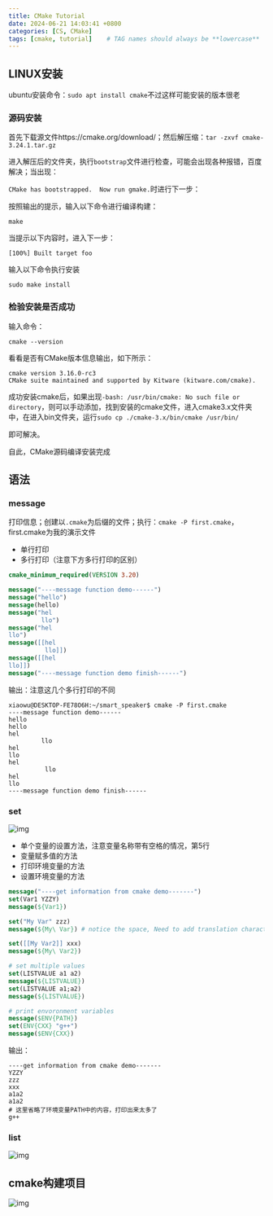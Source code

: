 ```yaml
---
title: CMake Tutorial
date: 2024-06-21 14:03:41 +0800
categories: [CS, CMake]
tags: [cmake, tutorial]    # TAG names should always be **lowercase**
---
```


## LINUX安装

ubuntu安装命令：`sudo apt install cmake`不过这样可能安装的版本很老

### 源码安装

首先下载源文件https://cmake.org/download/；然后解压缩：`tar -zxvf cmake-3.24.1.tar.gz`

进入解压后的文件夹，执行`bootstrap`文件进行检查，可能会出现各种报错，百度解决；当出现：

`CMake has bootstrapped.  Now run gmake.`时进行下一步：

按照输出的提示，输入以下命令进行编译构建：

``` shell
make
```

当提示以下内容时，进入下一步：

``` shell
[100%] Built target foo
```

输入以下命令执行安装

``` shell
sudo make install
```

### 检验安装是否成功

输入命令：

``` shell
cmake --version
```

看看是否有CMake版本信息输出，如下所示：

``` shell
cmake version 3.16.0-rc3
CMake suite maintained and supported by Kitware (kitware.com/cmake).
```

成功安装cmake后，如果出现`-bash: /usr/bin/cmake: No such file or directory`，则可以手动添加，找到安装的cmake文件，进入cmake3.x文件夹中，在进入bin文件夹，运行`sudo cp ./cmake-3.x/bin/cmake /usr/bin/`

即可解决。

自此，CMake源码编译安装完成

## 语法

### message

打印信息；创建以`.cmake`为后缀的文件；执行：`cmake -P first.cmake`，first.cmake为我的演示文件

- 单行打印
- 多行打印（注意下方多行打印的区别）

``` cmake
cmake_minimum_required(VERSION 3.20)

message("----message function demo------")
message("hello")
message(hello)
message("hel
         llo")
message("hel
llo")
message([[hel
          llo]])
message([[hel
llo]])
message("----message function demo finish------")
```

输出：注意这几个多行打印的不同

``` shell
xiaowu@DESKTOP-FE78O6H:~/smart_speaker$ cmake -P first.cmake 
----message function demo------
hello
hello
hel
         llo
hel
llo
hel
          llo
hel
llo
----message function demo finish------
```

### set

![img](https://kv56iiakc2.feishu.cn/space/api/box/stream/download/asynccode/?code=YmMzYmEyZWYyODE4ODUyZWU4NmMxOTQ2MWVhMmE5YmNfOGdnUFFEMjc2N0E2dmkxZ2JJNTRrOXhXVTRKUzR6UGhfVG9rZW46UlBSR2JrRUl4b3dUeUd4SFoxU2NnYjBkblJnXzE3NDQ0NjU1ODY6MTc0NDQ2OTE4Nl9WNA)

- 单个变量的设置方法，注意变量名称带有空格的情况，第5行
- 变量赋多值的方法
- 打印环境变量的方法
- 设置环境变量的方法

``` cmake
message("----get information from cmake demo-------")
set(Var1 YZZY)
message(${Var1})

set("My Var" zzz)
message(${My\ Var}) # notice the space, Need to add translation characters \

set([[My Var2]] xxx)
message(${My\ Var2})

# set multiple values
set(LISTVALUE a1 a2)
message(${LISTVALUE})
set(LISTVALUE a1;a2)
message(${LISTVALUE})

# print envoronment variables
message($ENV{PATH})
set(ENV{CXX} "g++")
message($ENV{CXX})
```

输出：

``` shell
----get information from cmake demo-------
YZZY
zzz
xxx
a1a2
a1a2
# 这里省略了环境变量PATH中的内容，打印出来太多了
g++
```

### list

![img](https://kv56iiakc2.feishu.cn/space/api/box/stream/download/asynccode/?code=NWNmN2JiOTNjMDI5ZmM2YWUzMmMyNDZmMmU4YzA2NTZfVVhOa3lRWXJwNmZERWVLRmhJVVBIaFNkaDluWTlRYzZfVG9rZW46UURxdGJZSXQ4b3VONDV4bWpXRGNlSzhPbjNlXzE3NDQ0NjU1ODY6MTc0NDQ2OTE4Nl9WNA)

## cmake构建项目

![img](https://kv56iiakc2.feishu.cn/space/api/box/stream/download/asynccode/?code=YmNhYTZjNjMzMjY3NmNmMzU1NzExMTE5ZGNmMmExOWZfQnhvNmU3dkIzcTV0dUdsSUIxN3NWRXFtYWVLTURZQ3ZfVG9rZW46Vk9oRWJBdWJKb2JnSGx4dzRDNmMxM3BZbncwXzE3NDQ0NjU1ODY6MTc0NDQ2OTE4Nl9WNA)